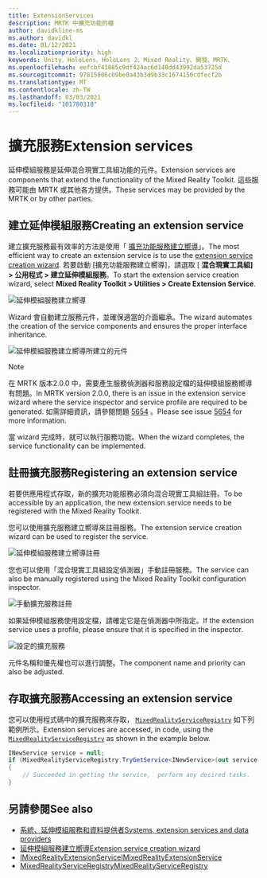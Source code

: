```yaml
---
title: ExtensionServices
description: MRTK 中擴充功能的檔
author: davidkline-ms
ms.author: davidkl
ms.date: 01/12/2021
ms.localizationpriority: high
keywords: Unity、HoloLens、HoloLens 2、Mixed Reality、開發、MRTK、
ms.openlocfilehash: eefcbf41085c9df424ac6d148dd43992da53725d
ms.sourcegitcommit: 97815006c09be0a43b3d9b33c1674150cdfecf2b
ms.translationtype: MT
ms.contentlocale: zh-TW
ms.lasthandoff: 03/03/2021
ms.locfileid: "101780318"
---
```

# <a name="extension-services"></a><span data-ttu-id="adf6c-104">擴充服務</span><span class="sxs-lookup"><span data-stu-id="adf6c-104">Extension services</span></span>

<span data-ttu-id="adf6c-105">延伸模組服務是延伸混合現實工具組功能的元件。</span><span class="sxs-lookup"><span data-stu-id="adf6c-105">Extension services are components that extend the functionality of the Mixed Reality Toolkit.</span></span> <span data-ttu-id="adf6c-106">這些服務可能由 MRTK 或其他各方提供。</span><span class="sxs-lookup"><span data-stu-id="adf6c-106">These services may be provided by the MRTK or by other parties.</span></span>

## <a name="creating-an-extension-service"></a><span data-ttu-id="adf6c-107">建立延伸模組服務</span><span class="sxs-lookup"><span data-stu-id="adf6c-107">Creating an extension service</span></span>

<span data-ttu-id="adf6c-108">建立擴充服務最有效率的方法是使用「 [擴充功能服務建立嚮導](../tools/ExtensionServiceCreationWizard.md)」。</span><span class="sxs-lookup"><span data-stu-id="adf6c-108">The most efficient way to create an extension service is to use the [extension service creation wizard](../tools/ExtensionServiceCreationWizard.md).</span></span>
<span data-ttu-id="adf6c-109">若要啟動 [擴充功能服務建立嚮導]，請選取 [ **混合現實工具組] > 公用程式 > 建立延伸模組服務**。</span><span class="sxs-lookup"><span data-stu-id="adf6c-109">To start the extension service creation wizard, select **Mixed Reality Toolkit > Utilities > Create Extension Service**.</span></span>

![延伸模組服務建立嚮導](../images/extension-wizard/ExtensionServiceCreationWizard.png)

<span data-ttu-id="adf6c-111">Wizard 會自動建立服務元件，並確保適當的介面繼承。</span><span class="sxs-lookup"><span data-stu-id="adf6c-111">The wizard automates the creation of the service components and ensures the proper interface inheritance.</span></span>

![延伸模組服務建立嚮導所建立的元件](../images/extension-wizard/ExtensionServiceComponents.png)

> [!Note]
> <span data-ttu-id="adf6c-113">在 MRTK 版本2.0.0 中，需要產生服務偵測器和服務設定檔的延伸模組服務嚮導有問題。</span><span class="sxs-lookup"><span data-stu-id="adf6c-113">In MRTK version 2.0.0, there is an issue in the extension service wizard where the service inspector and service profile are required to be generated.</span></span> <span data-ttu-id="adf6c-114">如需詳細資訊，請參閱問題 [5654](https://github.com/microsoft/MixedRealityToolkit-Unity/issues/5654) 。</span><span class="sxs-lookup"><span data-stu-id="adf6c-114">Please see issue [5654](https://github.com/microsoft/MixedRealityToolkit-Unity/issues/5654) for more information.</span></span>

<span data-ttu-id="adf6c-115">當 wizard 完成時，就可以執行服務功能。</span><span class="sxs-lookup"><span data-stu-id="adf6c-115">When the wizard completes, the service functionality can be implemented.</span></span>

## <a name="registering-an-extension-service"></a><span data-ttu-id="adf6c-116">註冊擴充服務</span><span class="sxs-lookup"><span data-stu-id="adf6c-116">Registering an extension service</span></span>

<span data-ttu-id="adf6c-117">若要供應用程式存取，新的擴充功能服務必須向混合現實工具組註冊。</span><span class="sxs-lookup"><span data-stu-id="adf6c-117">To be accessible by an application, the new extension service needs to be registered with the Mixed Reality Toolkit.</span></span>

<span data-ttu-id="adf6c-118">您可以使用擴充服務建立嚮導來註冊服務。</span><span class="sxs-lookup"><span data-stu-id="adf6c-118">The extension service creation wizard can be used to register the service.</span></span>

![延伸模組服務建立嚮導註冊](../images/extension-wizard/ExtensionServiceWizardRegister.png)

<span data-ttu-id="adf6c-120">您也可以使用「混合現實工具組設定偵測器」手動註冊服務。</span><span class="sxs-lookup"><span data-stu-id="adf6c-120">The service can also be manually registered using the Mixed Reality Toolkit configuration inspector.</span></span>

![手動擴充服務註冊](../images/profiles/RegisterExtensionService.png)

<span data-ttu-id="adf6c-122">如果延伸模組服務使用設定檔，請確定它是在偵測器中所指定。</span><span class="sxs-lookup"><span data-stu-id="adf6c-122">If the extension service uses a profile, please ensure that it is specified in the inspector.</span></span>

![設定的擴充服務](../images/profiles/ConfiguredExtensionService.png)

<span data-ttu-id="adf6c-124">元件名稱和優先權也可以進行調整。</span><span class="sxs-lookup"><span data-stu-id="adf6c-124">The component name and priority can also be adjusted.</span></span>

## <a name="accessing-an-extension-service"></a><span data-ttu-id="adf6c-125">存取擴充服務</span><span class="sxs-lookup"><span data-stu-id="adf6c-125">Accessing an extension service</span></span>

<span data-ttu-id="adf6c-126">您可以使用程式碼中的擴充服務來存取， [`MixedRealityServiceRegistry`](xref:Microsoft.MixedReality.Toolkit.MixedRealityServiceRegistry) 如下列範例所示。</span><span class="sxs-lookup"><span data-stu-id="adf6c-126">Extension services are accessed, in code, using the [`MixedRealityServiceRegistry`](xref:Microsoft.MixedReality.Toolkit.MixedRealityServiceRegistry) as shown in the example below.</span></span>

```c#
INewService service = null;
if (MixedRealityServiceRegistry.TryGetService<INewService>(out service))
{
    // Succeeded in getting the service,  perform any desired tasks.
}
```

## <a name="see-also"></a><span data-ttu-id="adf6c-127">另請參閱</span><span class="sxs-lookup"><span data-stu-id="adf6c-127">See also</span></span>

- [<span data-ttu-id="adf6c-128">系統、延伸模組服務和資料提供者</span><span class="sxs-lookup"><span data-stu-id="adf6c-128">Systems, extension services and data providers</span></span>](../../architecture/SystemsExtensionsProviders.md)
- [<span data-ttu-id="adf6c-129">延伸模組服務建立嚮導</span><span class="sxs-lookup"><span data-stu-id="adf6c-129">Extension service creation wizard</span></span>](../tools/ExtensionServiceCreationWizard.md)
- [<span data-ttu-id="adf6c-130">IMixedRealityExtensionService</span><span class="sxs-lookup"><span data-stu-id="adf6c-130">IMixedRealityExtensionService</span></span>](xref:Microsoft.MixedReality.Toolkit.IMixedRealityExtensionService)
- [<span data-ttu-id="adf6c-131">MixedRealityServiceRegistry</span><span class="sxs-lookup"><span data-stu-id="adf6c-131">MixedRealityServiceRegistry</span></span>](xref:Microsoft.MixedReality.Toolkit.MixedRealityServiceRegistry)
